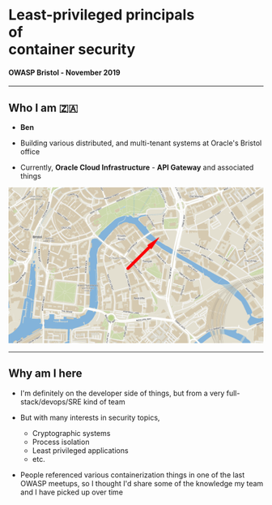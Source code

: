 <meta halign="center" valign="center" talign="center">
<meta background="url(title-bg.jpg)" fontcolor="black">

<h1>Least-privileged principals<br>of<br>container security</h1>
<h4>OWASP Bristol - November 2019</h4>

---

<meta footer="Ben Meier - OWASP Bristol - Nov '19">
<meta background="" halign="" valign="" talign="">

## Who I am 🇿🇦

- **Ben**

- Building various distributed, and multi-tenant systems at Oracle's Bristol office

- Currently, **Oracle Cloud Infrastructure** - **API Gateway** and associated things

![map.png](map.png)

---

## Why am I here

- I'm definitely on the developer side of things, but from a very full-stack/devops/SRE kind of team

- But with many interests in security topics,

    - Cryptographic systems
    - Process isolation
    - Least privileged applications
    - etc.

- People referenced various containerization things in one of the last OWASP meetups, so I thought I'd share some of the knowledge my team and I have picked up over time
